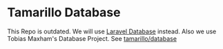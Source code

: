 # Tamarillo Database

This Repo is outdated. We will use [Laravel Database](https://github.com/laravel/framework/tree/5.1/src/Illuminate/Database) instead. Also we use Tobias Maxham's Database Project. See [tamarillo/database](https://github.com/tamarillo/database)

